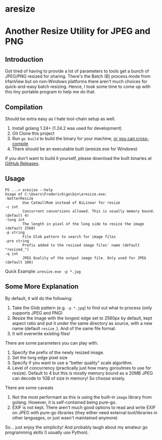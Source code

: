 # aresize
Another Resize Utility for JPEG and PNG
===

Introduction
---
Got tired of having to provide a lot of parameters to tools get a bunch of JPEG/PNG resized for sharing. There's the Batch (B) process mode from IrfanView but on non-Windows platforms there aren't much choices for quick-and-easy batch resizing. Hence, I took some time to come up with this tiny portable program to help me do that.

Compilation
---
Should be extra easy as I hate tool-chain setup as well. 
1. Install golang 1.24+ (1.24.2 was used for development)
2. Git Clone this project 
3. Run ``go build`` to build the binary for your machine, [or you can cross-compile](https://go.dev/wiki/GccgoCrossCompilation)
4. There should be an executable built (aresize.exe for Windows)

If you don't want to build it yourself, please download the built binaries at [GitHub Releases](https://github.com/frederickfung/aresize/releases).

Usage
---

    PS ...> aresize --help
    Usage of C:\Users\Frederick\go\bin\aresize.exe:
    -betterResize
            Use CatmullRom instead of BiLinear for resize
    -c int
            Concurrent conversions allowed. This is usually memory bound. (default 4)
    -long int
            The length in pixel of the long side to resize the image (default 2560)
    -p string
            File Glob pattern to search for image files
    -pre string
            Prefix added to the resized image files' name (default "resized_")
    -q int
            JPEG Quality of the output image file. Only used for JPEG (default 100)

Quick Example:
``aresize.exe -p *.jpg``

Some More Explanation
---
By default, it will do the following:
1. Take the Glob pattern (e.g. ``-p *.jpg``) to find out what to process (only supports JPEG and PNG)
2. Resize the image with the longest edge set to 2560px by default, kept aspect ratio and put it under the same directory as source, with a new name (default ``resize_``). And of the same file format. 
3. It will overwrite existing files!

There are some parameters you can play with:
1. Specify the prefix of the newly resized image. 
2. Set the long edge pixel size
2. Specify if you want to use a "better quality" scale algorithm.
3. Level of concurrency (practically just how many goroutines to use for resize). Default to 4 but this is mostly memory bound as a 20MB JPEG can decode to 1GB of size in memory! So choose wisely.

There are some caveats
1. Not the most performant as this is using the built-in ``image`` library from golang. However, it is self-contained being pure-go.
2. EXIF is not kept. There aren't much good options to read and write EXIF on JPEG with pure-go libraries (they either need external tool/libraries in other languages, or just wasn't maintained anymore)

So... just enjoy the simplicity! And probably laugh about my amateur go programming skills (I usually use Python).  

